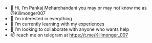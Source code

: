 - 👋 Hi, I’m Pankaj Meharchandani you may or may not know me as @Killmonger007
- 👀 I’m interested in everything
- 🌱 I’m currently learning with my experiences 
- 💞️ I’m looking to collaborate with anyone who wants help
- 📫 reach me on telegram at https://t.me/Killmonger_007  

<!---
Killmonger007/Killmonger007 is a ✨ special ✨ repository because its `README.md` (this file) appears on your GitHub profile.
You can click the Preview link to take a look at your changes.
--->
